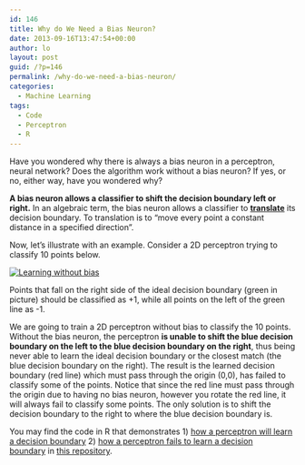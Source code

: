 ```yaml
---
id: 146
title: Why do We Need a Bias Neuron?
date: 2013-09-16T13:47:54+00:00
author: lo
layout: post
guid: /?p=146
permalink: /why-do-we-need-a-bias-neuron/
categories:
  - Machine Learning
tags:
  - Code
  - Perceptron
  - R
---
```

Have you wondered why there is always a bias neuron in a perceptron, neural network? Does the algorithm work without a bias neuron? If yes, or no, either way, have you wondered why?

**A bias neuron allows a classifier to shift the decision boundary left or right.** In an algebraic term, the bias neuron allows a classifier to [**translate**](http://en.wikipedia.org/wiki/Translation_(geometry)) its decision boundary. To translation is to &#8220;move every point a constant distance in a specified direction&#8221;.

Now, let&#8217;s illustrate with an example. Consider a 2D perceptron trying to classify 10 points below.

[<img class="alignnone size-medium wp-image-147" alt="Learning without bias" src="/wp-content/uploads/2013/09/Learning-without-bias-580x580.png" width="580" height="580" srcset="/wp-content/uploads/2013/09/Learning-without-bias-580x580.png 580w, /wp-content/uploads/2013/09/Learning-without-bias-150x150.png 150w, /wp-content/uploads/2013/09/Learning-without-bias.png 670w" sizes="(max-width: 580px) 100vw, 580px" />](/wp-content/uploads/2013/09/Learning-without-bias.png)

Points that fall on the right side of the ideal decision boundary (green in picture) should be classified as +1, while all points on the left of the green line as -1.

We are going to train a 2D perceptron without bias to classify the 10 points. Without the bias neuron, the perceptron **is unable to shift the blue decision boundary on the left to the blue decision boundary on the right**, thus being never able to learn the ideal decision boundary or the closest match (the blue decision boundary on the right). The result is the learned decision boundary (red line) which must pass through the origin (0,0), has failed to classify some of the points. Notice that since the red line must pass through the origin due to having no bias neuron, however you rotate the red line, it will always fail to classify some points. The only solution is to shift the decision boundary to the right to where the blue decision boundary is.

You may find the code in R that demonstrates 1) [how a perceptron will learn a decision boundary](https://github.com/log0/perceptron/blob/master/perceptron.r) 2) [how a perceptron fails to learn a decision boundary](https://github.com/log0/perceptron/blob/master/perceptron.no_bias.r) in [this repository](https://github.com/log0/perceptron).

&nbsp;